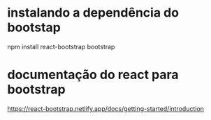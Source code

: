 # instalando a dependência do bootstap

npm install react-bootstrap bootstrap 

# documentação do react para bootstrap
https://react-bootstrap.netlify.app/docs/getting-started/introduction